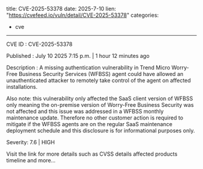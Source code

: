  
title: CVE-2025-53378
date: 2025-7-10
lien: "https://cvefeed.io/vuln/detail/CVE-2025-53378"
categories:
  - cve
---

CVE ID : CVE-2025-53378

Published :  July 10
2025
7:15 p.m. | 1 hour
12 minutes ago

Description : A missing authentication vulnerability in Trend Micro Worry-Free Business Security Services (WFBSS) agent could have allowed an unauthenticated attacker to remotely take control of the agent on affected installations.

Also note: this vulnerability only affected the SaaS client version of WFBSS only
meaning the on-premise version of Worry-Free Business Security was not affected
and this issue was addressed in a WFBSS monthly maintenance update. Therefore no other customer action is required to mitigate if the WFBSS agents are on the regular SaaS maintenance deployment schedule and this disclosure is for informational purposes only.

Severity: 7.6 | HIGH

Visit the link for more details
such as CVSS details
affected products
timeline
and more...
